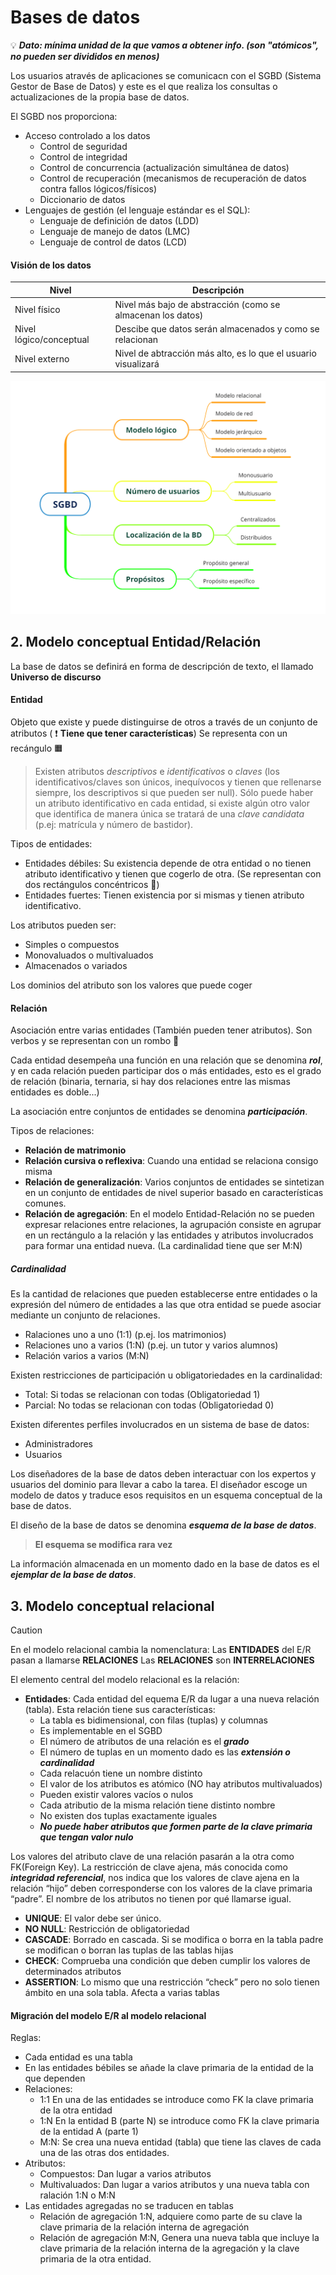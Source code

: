 # Bases de datos

:bulb: ***Dato: mínima unidad de la que vamos a obtener info. (son "atómicos", no pueden ser divididos en menos)***

Los usuarios através de aplicaciones se comunicacn con el SGBD (Sistema Gestor de Base de Datos) y este es el que realiza los consultas o actualizaciones de la propia base de datos.

El SGBD nos proporciona:
+ Acceso controlado a los datos
  + Control de seguridad
  + Control de integridad
  + Control de concurrencia (actualización simultánea de datos)
  + Control de recuperación (mecanismos de recuperación de datos contra fallos lógicos/físicos)
  + Diccionario de datos
+ Lenguajes de gestión (el lenguaje estándar es el SQL):
  + Lenguaje de definición de datos (LDD)
  + Lenguaje de manejo de datos (LMC)
  + Lenguaje de control de datos (LCD)

#### Visión de los datos
| Nivel | Descripción |
| --- | --- |
| Nivel físico | Nivel más bajo de abstracción (como se almacenan los datos) |
| Nivel lógico/conceptual | Descibe que datos serán almacenados y como se relacionan |
| Nivel externo | Nivel de abtracción más alto, es lo que el usuario visualizará |

![SGBD](https://github.com/13sauca13/PRG/blob/master/Recursos/Esquema%20SGBD.PNG)

## 2. Modelo conceptual Entidad/Relación
La base de datos se definirá en forma de descripción de texto, el llamado **Universo de discurso**

#### Entidad
Objeto que existe y puede distinguirse de otros a través de un conjunto de atributos ( :exclamation: **Tiene que tener características**) Se representa con un recángulo :orange_square:

>Existen atributos _descriptivos_ e _identificativos_ o _claves_ (los identificativos/claves son únicos, inequívocos y tienen que rellenarse siempre, los descriptivos si que pueden ser null).
Sólo puede haber un atributo identificativo en cada entidad, si existe algún otro valor que identifica de manera única se tratará de una _clave candidata_ (p.ej: matrícula y número de bastidor).

Tipos de entidades:
+ Entidades débiles: Su existencia depende de otra entidad o no tienen atributo identificativo y tienen que cogerlo de otra. (Se representan con dos rectángulos concéntricos :white_square_button:)
+ Entidades fuertes: Tienen existencia por si mismas y tienen atributo identificativo. 

Los atributos pueden ser:
+ Simples o compuestos
+ Monovaluados o multivaluados
+ Almacenados o variados

Los dominios del atributo son los valores que puede coger

#### Relación
Asociación entre varias entidades (También pueden tener atributos). Son verbos y se representan con un rombo :large_orange_diamond:

Cada entidad desempeña una función en una relación que se denomina ***rol***, y en cada relación pueden participar dos o más entidades, esto es el grado de relación (binaria, ternaria, si hay dos relaciones entre las mismas entidades es doble...)

La asociación entre conjuntos de entidades se denomina ***participación***.

Tipos de relaciones:
+ **Relación de matrimonio**
+ **Relación cursiva o reflexiva**: Cuando una entidad se relaciona consigo misma
+ **Relación de generalización**: Varios conjuntos de entidades se sintetizan en un conjunto de entidades de nivel superior basado en características comunes.
+ **Relación de agregación**: En el modelo Entidad-Relación no se pueden expresar relaciones entre relaciones, la agrupación consiste en agrupar en un rectángulo a la relación y las entidades y atributos involucrados para formar una entidad nueva. (La cardinalidad tiene que ser M:N)

##### Cardinalidad
Es la cantidad de relaciones que pueden establecerse entre entidades o la expresión del número de entidades a las que otra entidad se puede asociar mediante un conjunto de relaciones.
+ Ralaciones uno a uno (1:1) (p.ej. los matrimonios)
+ Relaciones uno a varios (1:N) (p.ej. un tutor y varios alumnos)
+ Relación varios a varios (M:N)

Existen restricciones de participación u obligatoriedades en la cardinalidad:
+ Total: Si todas se relacionan con todas (Obligatoriedad 1)
+ Parcial: No todas se relacionan con todas (Obligatoriedad 0)

Existen diferentes perfiles involucrados en un sistema de base de datos:
+ Administradores
+ Usuarios

Los diseñadores de la base de datos deben interactuar con los expertos y usuarios del dominio para llevar a cabo la tarea. El diseñador escoge un modelo de datos y traduce esos requisitos en un esquema conceptual de la base de datos.

El diseño de la base de datos se denomina ***esquema de la base de datos***.
>**El esquema se modifica rara vez**

La información almacenada en un momento dado en la base de datos es el ***ejemplar de la base de datos***.

## 3. Modelo conceptual relacional
>[!CAUTION]
>En el modelo relacional cambia la nomenclatura:
>Las **ENTIDADES** del E/R pasan a llamarse **RELACIONES**
>Las **RELACIONES** son **INTERRELACIONES**

El elemento central del modelo relacional es la relación:
+ **Entidades**: Cada entidad del equema E/R da lugar a una nueva relación (tabla). Esta relación tiene sus características:
  + La tabla es bidimensional, con filas (tuplas) y columnas
  + Es implementable en el SGBD
  + El número de atributos de una relación es el ***grado***
  + El número de tuplas en un momento dado es las ***extensión o cardinalidad***
  + Cada relacuón tiene un nombre distinto
  + El valor de los atributos es atómico (NO hay atributos multivaluados)
  + Pueden existir valores vacíos o nulos
  + Cada atributio de la misma relación tiene distinto nombre
  + No existen dos tuplas exactamente iguales
  + ***No puede haber  atributos que formen parte de la clave primaria que tengan valor nulo***

Los valores del atributo clave de una relación pasarán a la otra como FK(Foreign Key). La restricción de clave ajena, más conocida como ***integridad  referencial***, nos indica que los valores de clave ajena en la relación “hijo” deben corresponderse con los valores de la clave primaria “padre”. 
El nombre de los atributos no tienen por qué llamarse igual.
+ **UNIQUE**: El valor debe ser único.
+ **NO NULL**: Restricción de obligatoriedad
+ **CASCADE**: Borrado en cascada. Si se modifica o borra en la tabla padre se modifican o borran las tuplas de las tablas hijas
+ **CHECK**: Comprueba una condición que deben cumplir los valores de determinados atributos
+ **ASSERTION**: Lo mismo que una restricción “check” pero no solo tienen ámbito en una sola tabla. Afecta a varias tablas

#### Migración del modelo E/R al modelo relacional
Reglas:
+ Cada entidad es una tabla
+ En las entidades bébiles se añade la clave primaria de la entidad de la que dependen
+ Relaciones:
  + 1:1 En una de las entidades se introduce como FK la clave primaria de la otra entidad
  + 1:N En la entidad B (parte N) se introduce como FK la clave primaria de la entidad A (parte 1)
  + M:N: Se crea una nueva entidad (tabla) que tiene las claves de cada una de las otras dos entidades.
+ Atributos:
  + Compuestos: Dan lugar a varios atributos
  + Multivaluados: Dan lugar a varios atributos y una nueva tabla con ralación 1:N o M:N
+ Las entidades agregadas no se traducen en tablas
  + Relación de agregación 1:N, adquiere como parte de su clave la clave primaria de la relación interna de agregación
  + Relación de agregación M:N, Genera una nueva tabla que incluye la clave primaria de la relación interna de la agregación y la clave primaria de la otra entidad.
